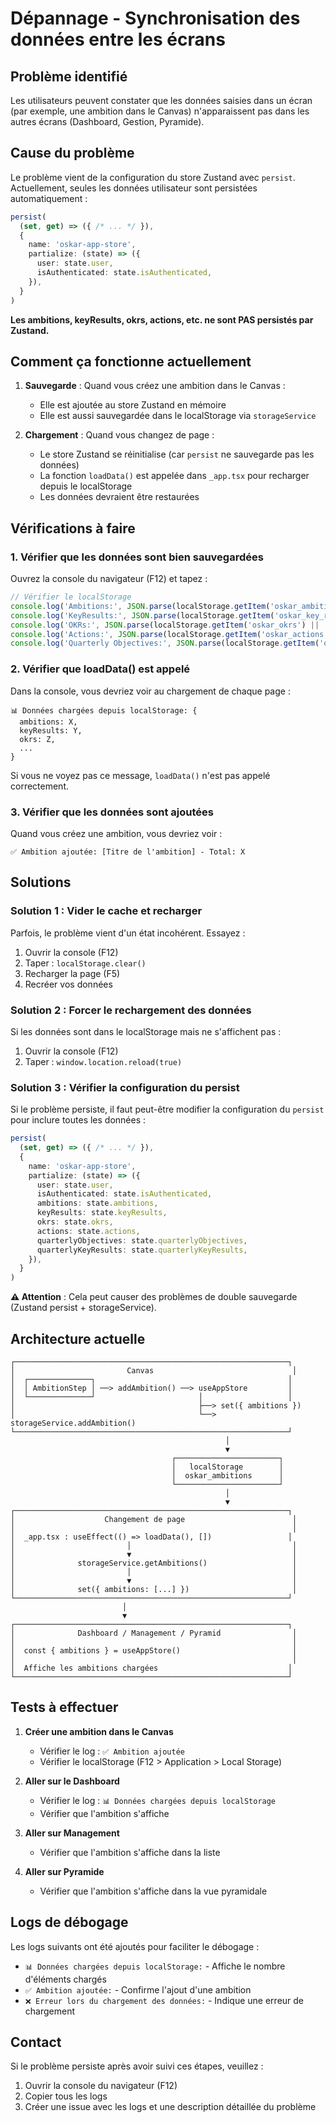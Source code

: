 # Dépannage - Synchronisation des données entre les écrans

## Problème identifié

Les utilisateurs peuvent constater que les données saisies dans un écran (par exemple, une ambition dans le Canvas) n'apparaissent pas dans les autres écrans (Dashboard, Gestion, Pyramide).

## Cause du problème

Le problème vient de la configuration du store Zustand avec `persist`. Actuellement, seules les données utilisateur sont persistées automatiquement :

```typescript
persist(
  (set, get) => ({ /* ... */ }),
  {
    name: 'oskar-app-store',
    partialize: (state) => ({
      user: state.user,
      isAuthenticated: state.isAuthenticated,
    }),
  }
)
```

**Les ambitions, keyResults, okrs, actions, etc. ne sont PAS persistés par Zustand.**

## Comment ça fonctionne actuellement

1. **Sauvegarde** : Quand vous créez une ambition dans le Canvas :
   - Elle est ajoutée au store Zustand en mémoire
   - Elle est aussi sauvegardée dans le localStorage via `storageService`
   
2. **Chargement** : Quand vous changez de page :
   - Le store Zustand se réinitialise (car `persist` ne sauvegarde pas les données)
   - La fonction `loadData()` est appelée dans `_app.tsx` pour recharger depuis le localStorage
   - Les données devraient être restaurées

## Vérifications à faire

### 1. Vérifier que les données sont bien sauvegardées

Ouvrez la console du navigateur (F12) et tapez :

```javascript
// Vérifier le localStorage
console.log('Ambitions:', JSON.parse(localStorage.getItem('oskar_ambitions') || '[]'));
console.log('KeyResults:', JSON.parse(localStorage.getItem('oskar_key_results') || '[]'));
console.log('OKRs:', JSON.parse(localStorage.getItem('oskar_okrs') || '[]'));
console.log('Actions:', JSON.parse(localStorage.getItem('oskar_actions') || '[]'));
console.log('Quarterly Objectives:', JSON.parse(localStorage.getItem('oskar_quarterly_objectives') || '[]'));
```

### 2. Vérifier que loadData() est appelé

Dans la console, vous devriez voir au chargement de chaque page :

```
📊 Données chargées depuis localStorage: {
  ambitions: X,
  keyResults: Y,
  okrs: Z,
  ...
}
```

Si vous ne voyez pas ce message, `loadData()` n'est pas appelé correctement.

### 3. Vérifier que les données sont ajoutées

Quand vous créez une ambition, vous devriez voir :

```
✅ Ambition ajoutée: [Titre de l'ambition] - Total: X
```

## Solutions

### Solution 1 : Vider le cache et recharger

Parfois, le problème vient d'un état incohérent. Essayez :

1. Ouvrir la console (F12)
2. Taper : `localStorage.clear()`
3. Recharger la page (F5)
4. Recréer vos données

### Solution 2 : Forcer le rechargement des données

Si les données sont dans le localStorage mais ne s'affichent pas :

1. Ouvrir la console (F12)
2. Taper : `window.location.reload(true)`

### Solution 3 : Vérifier la configuration du persist

Si le problème persiste, il faut peut-être modifier la configuration du `persist` pour inclure toutes les données :

```typescript
persist(
  (set, get) => ({ /* ... */ }),
  {
    name: 'oskar-app-store',
    partialize: (state) => ({
      user: state.user,
      isAuthenticated: state.isAuthenticated,
      ambitions: state.ambitions,
      keyResults: state.keyResults,
      okrs: state.okrs,
      actions: state.actions,
      quarterlyObjectives: state.quarterlyObjectives,
      quarterlyKeyResults: state.quarterlyKeyResults,
    }),
  }
)
```

**⚠️ Attention** : Cela peut causer des problèmes de double sauvegarde (Zustand persist + storageService).

## Architecture actuelle

```
┌─────────────────────────────────────────────────────────────┐
│                         Canvas                               │
│  ┌──────────────┐                                           │
│  │ AmbitionStep │ ──> addAmbition() ──> useAppStore         │
│  └──────────────┘                       │                   │
│                                         ├──> set({ ambitions })
│                                         └──> storageService.addAmbition()
└─────────────────────────────────────────────────────────────┘
                                                │
                                                ▼
                                    ┌───────────────────────┐
                                    │   localStorage        │
                                    │  oskar_ambitions      │
                                    └───────────────────────┘
                                                │
                                                ▼
┌─────────────────────────────────────────────────────────────┐
│                    Changement de page                        │
│                                                              │
│  _app.tsx : useEffect(() => loadData(), [])                 │
│                         │                                    │
│                         ▼                                    │
│              storageService.getAmbitions()                   │
│                         │                                    │
│                         ▼                                    │
│              set({ ambitions: [...] })                       │
└─────────────────────────────────────────────────────────────┘
                         │
                         ▼
┌─────────────────────────────────────────────────────────────┐
│              Dashboard / Management / Pyramid                │
│                                                              │
│  const { ambitions } = useAppStore()                         │
│                                                              │
│  Affiche les ambitions chargées                             │
└─────────────────────────────────────────────────────────────┘
```

## Tests à effectuer

1. **Créer une ambition dans le Canvas**
   - Vérifier le log : `✅ Ambition ajoutée`
   - Vérifier le localStorage (F12 > Application > Local Storage)

2. **Aller sur le Dashboard**
   - Vérifier le log : `📊 Données chargées depuis localStorage`
   - Vérifier que l'ambition s'affiche

3. **Aller sur Management**
   - Vérifier que l'ambition s'affiche dans la liste

4. **Aller sur Pyramide**
   - Vérifier que l'ambition s'affiche dans la vue pyramidale

## Logs de débogage

Les logs suivants ont été ajoutés pour faciliter le débogage :

- `📊 Données chargées depuis localStorage:` - Affiche le nombre d'éléments chargés
- `✅ Ambition ajoutée:` - Confirme l'ajout d'une ambition
- `❌ Erreur lors du chargement des données:` - Indique une erreur de chargement

## Contact

Si le problème persiste après avoir suivi ces étapes, veuillez :
1. Ouvrir la console du navigateur (F12)
2. Copier tous les logs
3. Créer une issue avec les logs et une description détaillée du problème

